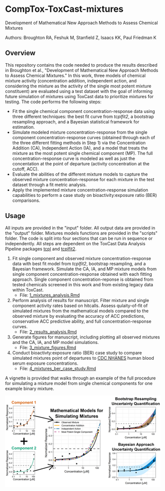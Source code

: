 # CompTox-ToxCast-mixtures
Development of Mathematical New Approach Methods to Assess Chemical Mixtures

Authors: Broughton RA, Feshuk M, Stanfield Z, Isaacs KK, Paul Friedman K

## Overview
This repository contains the code needed to produce the results described in Broughton et al., "Development of Mathematical New Approach Methods to Assess Chemical Mixtures." In this work, three models of chemical mixture activity (concentration addition, independent action, and considering the mixture as the activity of the single most potent mixture constituent) are evaluated using a test dataset with the goal of informing future simulation of mixtures using ToxCast data to prioritize mixtures for testing. The code performs the following steps:
  * Fit the single chemical component concentration-response data using three different techniques: the best fit curve from _tcplfit2_, a bootstrap resampling approach, and a Bayesian statistical framework for estimation.
  * Simulate modeled mixture concentration-response from the single component concentration-response curves (obtained through each of the three different fitting methods in Step 1) via the Concentration Addition (CA), Independent Action (IA), and a model that treats the mixture as the most potent single chemical component (MP). The full concentration-response curve is modeled as well as just the concentation at the point of departure (activity concentration at the cutoff, ACC).
  * Evaluate the abilities of the different mixture models to capture the observed mixture concentration-response for each mixture in the test dataset through a fit metric analysis.
  * Apply the implemented mixture concentration-response simulation capabilities to perform a case study on bioactivity:exposure ratio (BER) comparisons.

## Usage
All inputs are provided in the "input" folder. All output data are provided in the "output" folder. Mixtures models functions are provided in the "scripts" folder. The code is split into four sections that can be run in sequence or independently. All steps are dependent on the ToxCast Data Analysis Pipeline packages [tcpl](https://cran.r-project.org/web/packages/tcpl/index.html) and [tcplfit2](https://cran.r-project.org/web/packages/tcplfit2/index.html).
1. Fit single component and observed mixture concentration-response data with best fit model from _tcplfit2_, bootstrap resampling, and a Bayesian framework. Simulate the CA, IA, and MP mixture models from single component concentration-response obtained with each fitting approach. Single component concentration-reponse is obtained from tested chemicals screened in this work and from existing legacy data within ToxCast.
    * File: [1_mixtures_analysis.Rmd](1_mixtures_analysis.Rmd)
2. Perform analysis of results for manuscript. Filter mixture and single component activity rates based on hitcalls. Assess qulaity-of-fit of simulated mixtures from the mathematical models compared to the observed mixture by evaluating the accuracy of ACC predictions, conservative ACC predictive ability, and full concentration-response curves.
    * File: [2_results_analysis.Rmd](2_results_analysis.Rmd)
3. Generate figures for manuscript, including plotting all observed mixtures and the CA, IA, and MP model simulations. 
    * File: [3_mixture_figures.Rmd](3_mixture_figures.Rmd)
4. Conduct bioactivty:exposure ratio (BER) case study to compare simulated mixtures point of departures to [CDC NHANES](https://www.cdc.gov/nchs/nhanes/index.html) human blood serum exposure concentrations. 
    * File: [4_mixtures_ber_case_study.Rmd](4_mixtures_ber_case_study.Rmd)

A vignette is provided that walks through an example of the full procedure for simulating a mixture model from single chemical components for one example binary mixture.

![Graphical Abstract.](/figures/GraphicalAbstract.png)
